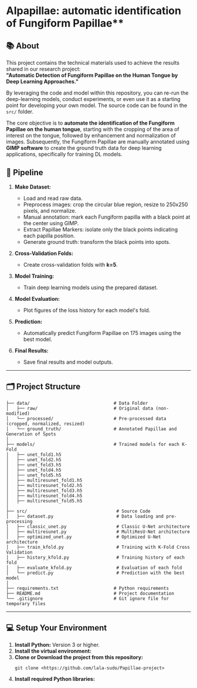 # AIpapillae: automatic identification of Fungiform Papillae**

## 📚 About
This project contains the technical materials used to achieve the results shared in our research project:  
**"Automatic Detection of Fungiform Papillae on the Human Tongue by Deep Learning Approaches."**

By leveraging the code and model within this repository, you can re-run the deep-learning models, conduct experiments, or even use it as a starting point for developing your own model. The source code can be found in the `src/` folder.  

The core objective is to **automate the identification of the Fungiform Papillae on the human tongue**, starting with the cropping of the area of interest on the tongue, followed by enhancement and normalization of images. Subsequently, the Fungiform Papillae are manually annotated using **GIMP software** to create the ground truth data for deep learning applications, specifically for training DL models.  


## 📝 Pipeline

1. **Make Dataset:**
   - Load and read raw data.
   - Preprocess images: crop the circular blue region, resize to 250x250 pixels, and normalize.
   - Manual annotation: mark each Fungiform papilla with a black point at the center using GIMP.
   - Extract Papillae Markers: isolate only the black points indicating each papilla position.
   - Generate ground truth: transform the black points into spots.

2. **Cross-Validation Folds:**
   - Create cross-validation folds with **k=5**.

3. **Model Training:**
   - Train deep learning models using the prepared dataset.

4. **Model Evaluation:**
   - Plot figures of the loss history for each model's fold.

5. **Prediction:**
   - Automatically predict Fungiform Papillae on 175 images using the best model.

6. **Final Results:**
   - Save final results and model outputs.

---

## 🗂️ Project Structure
```
├── data/                                # Data Folder
│   ├── raw/                             # Original data (non-modified)
│   └── processed/                       # Pre-processed data (cropped, normalized, resized)
│   └── ground_truth/                    # Annotated Papillae and Generation of Spots
│
├── models/                              # Trained models for each K-Fold
│   ├── unet_fold1.h5  
│   ├── unet_fold2.h5  
│   ├── unet_fold3.h5  
│   ├── unet_fold4.h5  
│   ├── unet_fold5.h5   
│   ├── multiresunet_fold1.h5  
│   ├── multiresunet_fold2.h5  
│   ├── multiresunet_fold3.h5  
│   ├── multiresunet_fold4.h5  
│   ├── multiresunet_fold5.h5   
│
├── src/                                  # Source Code
│   ├── dataset.py                        # Data loading and pre-processing  
│   ├── classic_unet.py                   # Classic U-Net architecture
│   ├── multiresunet.py                   # MultiResU-Net architecture
│   ├── optimized_unet.py                 # Optimized U-Net architecture
│   ├── train_kfold.py                    # Training with K-Fold Cross Validation 
│   ├── history_kfold.py                  # Training history of each fold 
│   ├── evaluate_kfold.py                 # Evaluation of each fold 
│   └── predict.py                        # Prediction with the best model
│
├── requirements.txt                     # Python requirements  
├── README.md                            # Project documentation 
└── .gitignore                           # Git ignore file for temporary files
```

---

## 💻 Setup Your Environment

1. **Install Python:** Version 3 or higher.  
2. **Install the virtual environment:**   
3. **Clone or Download the project from this repository:**  
   ```
   git clone <https://github.com/lala-sudo/Papillae-project>
   ```
4. **Install required Python libraries:**  

